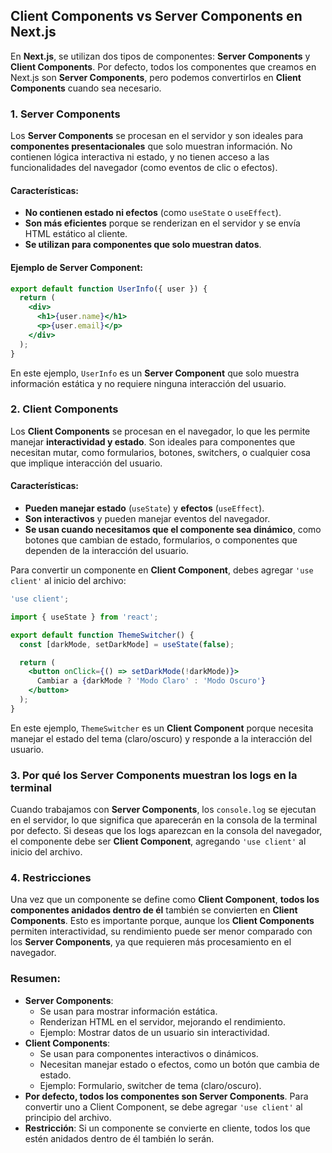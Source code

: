 
## Client Components vs Server Components en Next.js

En **Next.js**, se utilizan dos tipos de componentes: **Server Components** y **Client Components**. Por defecto, todos los componentes que creamos en Next.js son **Server Components**, pero podemos convertirlos en **Client Components** cuando sea necesario.

### 1. **Server Components**
Los **Server Components** se procesan en el servidor y son ideales para **componentes presentacionales** que solo muestran información. No contienen lógica interactiva ni estado, y no tienen acceso a las funcionalidades del navegador (como eventos de clic o efectos).

#### Características:
- **No contienen estado ni efectos** (como `useState` o `useEffect`).
- **Son más eficientes** porque se renderizan en el servidor y se envía HTML estático al cliente.
- **Se utilizan para componentes que solo muestran datos**.

#### Ejemplo de Server Component:
```jsx
export default function UserInfo({ user }) {
  return (
    <div>
      <h1>{user.name}</h1>
      <p>{user.email}</p>
    </div>
  );
}
```
En este ejemplo, `UserInfo` es un **Server Component** que solo muestra información estática y no requiere ninguna interacción del usuario.

### 2. **Client Components**
Los **Client Components** se procesan en el navegador, lo que les permite manejar **interactividad y estado**. Son ideales para componentes que necesitan mutar, como formularios, botones, switchers, o cualquier cosa que implique interacción del usuario.

#### Características:
- **Pueden manejar estado** (`useState`) y **efectos** (`useEffect`).
- **Son interactivos** y pueden manejar eventos del navegador.
- **Se usan cuando necesitamos que el componente sea dinámico**, como botones que cambian de estado, formularios, o componentes que dependen de la interacción del usuario.

Para convertir un componente en **Client Component**, debes agregar `'use client'` al inicio del archivo:

```jsx
'use client';

import { useState } from 'react';

export default function ThemeSwitcher() {
  const [darkMode, setDarkMode] = useState(false);

  return (
    <button onClick={() => setDarkMode(!darkMode)}>
      Cambiar a {darkMode ? 'Modo Claro' : 'Modo Oscuro'}
    </button>
  );
}
```
En este ejemplo, `ThemeSwitcher` es un **Client Component** porque necesita manejar el estado del tema (claro/oscuro) y responde a la interacción del usuario.

### 3. **Por qué los Server Components muestran los logs en la terminal**
Cuando trabajamos con **Server Components**, los `console.log` se ejecutan en el servidor, lo que significa que aparecerán en la consola de la terminal por defecto. Si deseas que los logs aparezcan en la consola del navegador, el componente debe ser **Client Component**, agregando `'use client'` al inicio del archivo.

### 4. **Restricciones**
Una vez que un componente se define como **Client Component**, **todos los componentes anidados dentro de él** también se convierten en **Client Components**. Esto es importante porque, aunque los **Client Components** permiten interactividad, su rendimiento puede ser menor comparado con los **Server Components**, ya que requieren más procesamiento en el navegador.

### Resumen:
- **Server Components**: 
  - Se usan para mostrar información estática.
  - Renderizan HTML en el servidor, mejorando el rendimiento.
  - Ejemplo: Mostrar datos de un usuario sin interactividad.
- **Client Components**: 
  - Se usan para componentes interactivos o dinámicos.
  - Necesitan manejar estado o efectos, como un botón que cambia de estado.
  - Ejemplo: Formulario, switcher de tema (claro/oscuro).
- **Por defecto, todos los componentes son Server Components**. Para convertir uno a Client Component, se debe agregar `'use client'` al principio del archivo.
- **Restricción**: Si un componente se convierte en cliente, todos los que estén anidados dentro de él también lo serán.
